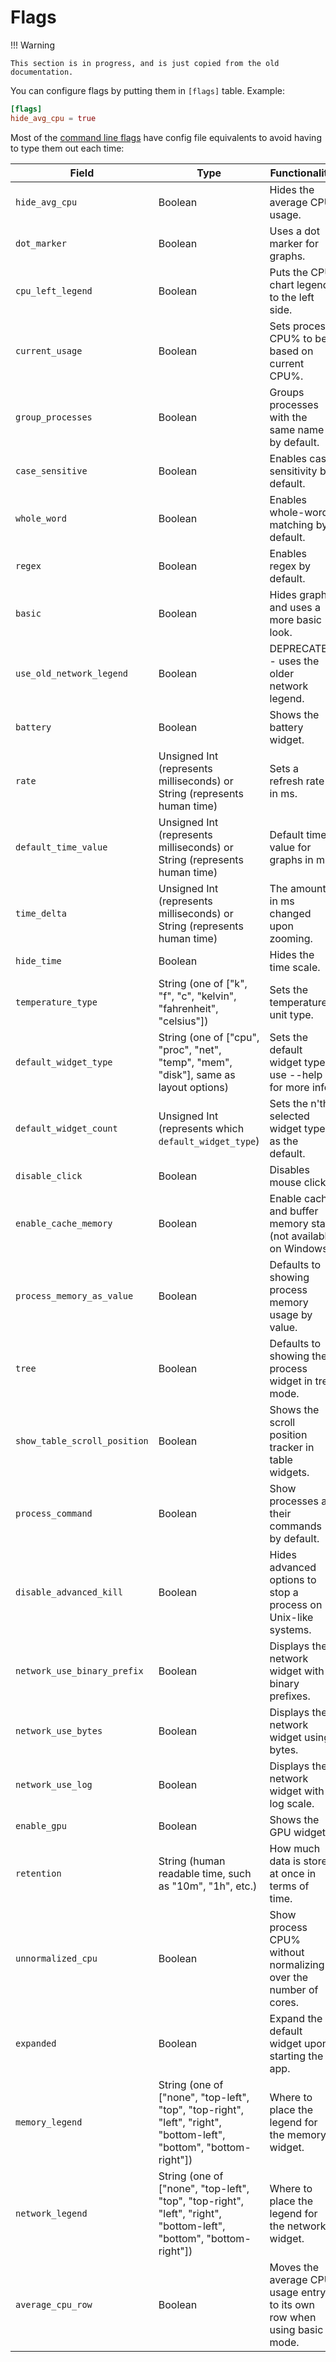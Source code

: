 # Flags

!!! Warning

    This section is in progress, and is just copied from the old documentation.

You can configure flags by putting them in `[flags]` table. Example:

```toml
[flags]
hide_avg_cpu = true
```

Most of the [command line flags](../command-line-options.md) have config file equivalents to avoid having to type them out
each time:

| Field                        | Type                                                                                                               | Functionality                                                           |
| ---------------------------- | ------------------------------------------------------------------------------------------------------------------ | ----------------------------------------------------------------------- |
| `hide_avg_cpu`               | Boolean                                                                                                            | Hides the average CPU usage.                                            |
| `dot_marker`                 | Boolean                                                                                                            | Uses a dot marker for graphs.                                           |
| `cpu_left_legend`            | Boolean                                                                                                            | Puts the CPU chart legend to the left side.                             |
| `current_usage`              | Boolean                                                                                                            | Sets process CPU% to be based on current CPU%.                          |
| `group_processes`            | Boolean                                                                                                            | Groups processes with the same name by default.                         |
| `case_sensitive`             | Boolean                                                                                                            | Enables case sensitivity by default.                                    |
| `whole_word`                 | Boolean                                                                                                            | Enables whole-word matching by default.                                 |
| `regex`                      | Boolean                                                                                                            | Enables regex by default.                                               |
| `basic`                      | Boolean                                                                                                            | Hides graphs and uses a more basic look.                                |
| `use_old_network_legend`     | Boolean                                                                                                            | DEPRECATED - uses the older network legend.                             |
| `battery`                    | Boolean                                                                                                            | Shows the battery widget.                                               |
| `rate`                       | Unsigned Int (represents milliseconds) or String (represents human time)                                           | Sets a refresh rate in ms.                                              |
| `default_time_value`         | Unsigned Int (represents milliseconds) or String (represents human time)                                           | Default time value for graphs in ms.                                    |
| `time_delta`                 | Unsigned Int (represents milliseconds) or String (represents human time)                                           | The amount in ms changed upon zooming.                                  |
| `hide_time`                  | Boolean                                                                                                            | Hides the time scale.                                                   |
| `temperature_type`           | String (one of ["k", "f", "c", "kelvin", "fahrenheit", "celsius"])                                                 | Sets the temperature unit type.                                         |
| `default_widget_type`        | String (one of ["cpu", "proc", "net", "temp", "mem", "disk"], same as layout options)                              | Sets the default widget type, use --help for more info.                 |
| `default_widget_count`       | Unsigned Int (represents which `default_widget_type`)                                                              | Sets the n'th selected widget type as the default.                      |
| `disable_click`              | Boolean                                                                                                            | Disables mouse clicks.                                                  |
| `enable_cache_memory`        | Boolean                                                                                                            | Enable cache and buffer memory stats (not available on Windows).        |
| `process_memory_as_value`    | Boolean                                                                                                            | Defaults to showing process memory usage by value.                      |
| `tree`                       | Boolean                                                                                                            | Defaults to showing the process widget in tree mode.                    |
| `show_table_scroll_position` | Boolean                                                                                                            | Shows the scroll position tracker in table widgets.                     |
| `process_command`            | Boolean                                                                                                            | Show processes as their commands by default.                            |
| `disable_advanced_kill`      | Boolean                                                                                                            | Hides advanced options to stop a process on Unix-like systems.          |
| `network_use_binary_prefix`  | Boolean                                                                                                            | Displays the network widget with binary prefixes.                       |
| `network_use_bytes`          | Boolean                                                                                                            | Displays the network widget using bytes.                                |
| `network_use_log`            | Boolean                                                                                                            | Displays the network widget with a log scale.                           |
| `enable_gpu`                 | Boolean                                                                                                            | Shows the GPU widgets.                                                  |
| `retention`                  | String (human readable time, such as "10m", "1h", etc.)                                                            | How much data is stored at once in terms of time.                       |
| `unnormalized_cpu`           | Boolean                                                                                                            | Show process CPU% without normalizing over the number of cores.         |
| `expanded`                   | Boolean                                                                                                            | Expand the default widget upon starting the app.                        |
| `memory_legend`              | String (one of ["none", "top-left", "top", "top-right", "left", "right", "bottom-left", "bottom", "bottom-right"]) | Where to place the legend for the memory widget.                        |
| `network_legend`             | String (one of ["none", "top-left", "top", "top-right", "left", "right", "bottom-left", "bottom", "bottom-right"]) | Where to place the legend for the network widget.                       |
| `average_cpu_row`            | Boolean                                                                                                            | Moves the average CPU usage entry to its own row when using basic mode. |
